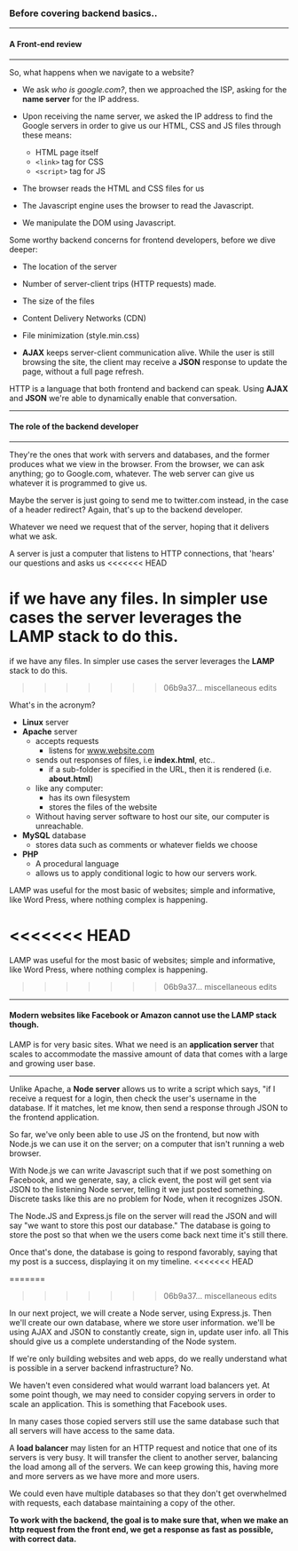 ### Before covering backend basics..

---

#### A Front-end review

---

So, what happens when we navigate to a website?

- We ask _who is google.com?_, then we approached the ISP, asking for the **name server**
  for the IP address.
- Upon receiving the name server, we asked the IP address to find the Google servers in order to give us our HTML, CSS and JS files through these means:
  - HTML page itself
  - `<link>` tag for CSS
  - `<script>` tag for JS
- The browser reads the HTML and CSS files for us

- The Javascript engine uses the browser to read the Javascript.

- We manipulate the DOM using Javascript.

Some worthy backend concerns for frontend developers, before we dive deeper:

- The location of the server

- Number of server-client trips (HTTP requests) made.

- The size of the files

- Content Delivery Networks (CDN)

- File minimization (style.min.css)

- **AJAX** keeps server-client communication alive. While the user
  is still browsing the site, the client may receive a **JSON** response
  to update the page, without a full page refresh.

HTTP is a language that both frontend and backend can speak.
Using **AJAX** and **JSON** we're able to dynamically enable that
conversation.

---

#### The role of the backend developer

---

They're the ones that work with servers and databases, and the former produces
what we view in the browser. From the browser, we can ask anything; go to
Google.com, whatever. The web server can give us whatever it is programmed
to give us.

Maybe the server is just going to send me to twitter.com instead, in the case of a header redirect? 
Again, that's up to the backend developer.

Whatever we need we request that of the server, hoping that it delivers what we ask.

A server is just a computer that listens to HTTP connections, that 'hears' our questions and asks us
<<<<<<< HEAD

if we have any files. In simpler use cases the server leverages the **LAMP** stack to do this.
=======
if we have any files.  In simpler use cases the server leverages the **LAMP** stack to do this.
>>>>>>> 06b9a37... miscellaneous edits


What's in the acronym?

- **Linux** server
- **Apache** server
  - accepts requests
    - listens for www.website.com
  - sends out responses of files, i.e **index.html**, etc..
    - if a sub-folder is specified in the URL, then it is rendered (i.e. **about.html**)
  - like any computer:
    - has its own filesystem
    - stores the files of the website
  - Without having server software to host our site, our computer is unreachable.
- **MySQL** database
  - stores data such as comments or whatever fields we choose
- **PHP**
  - A procedural language
  - allows us to apply conditional logic to how our servers work.
  
LAMP was useful for the most basic of websites; simple and informative, like Word Press, where nothing
complex is happening.

<<<<<<< HEAD
=======
LAMP was useful for the most basic of websites; simple and informative, like Word Press, where nothing
complex is happening.

>>>>>>> 06b9a37... miscellaneous edits
---

#### Modern websites like Facebook or Amazon cannot use the LAMP stack though.

LAMP is for very basic sites. What we need is an **application server** that scales to
accommodate the massive amount of data that comes with a large and growing user base.

---

Unlike Apache, a **Node server** allows us to write a script which says, "if
I receive a request for a login, then check the user's username in the database. If it matches, let me know, then send a response through JSON to the frontend application.

So far, we've only been able to use JS on the frontend, but now with Node.js we can use it on the server;
on a computer that isn't running a web browser.

With Node.js we can write Javascript such that if we post something on Facebook, and we generate, say, a click event, the post will get sent via JSON to the listening Node server, telling it we just posted something. Discrete tasks like this are no problem for Node, when it recognizes JSON.

The Node.JS and Express.js file on the server will read the JSON and will say "we want to store this post our database." The database is going to store the post so that when we the users come back next time it's still there.

Once that's done, the database is going to respond favorably, saying that my post is a success, displaying it on my timeline.
<<<<<<< HEAD

=======
>>>>>>> 06b9a37... miscellaneous edits

In our next project, we will create a Node server, using Express.js. Then we'll create our own database, where we store user information. we'll be using AJAX and JSON to constantly create, sign in, update user info. all This should give us a complete understanding of the Node system.

If we're only building websites and web apps, do we really understand what is possible in a server backend infrastructure? No.

We haven't even considered what would warrant load balancers yet.
At some point though, we may need to consider copying servers in order to scale an application. This is something that Facebook uses.

In many cases those copied servers still use the same database such that all servers will have access to
the same data.

A **load balancer** may listen for an HTTP request and notice that one of its servers is very busy. It will
transfer the client to another server, balancing the load among all of the servers. We can keep growing this, having more and more servers as we have more and more users.

We could even have multiple databases so that they don't get overwhelmed with requests, each database maintaining a copy of the other.

**To work with the backend, the goal is to make sure that, when we make an http request from the front end,
we get a response as fast as possible, with correct data.**
